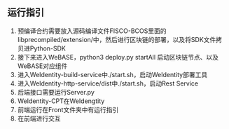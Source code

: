 ## 运行指引
1. 预编译合约需要放入源码编译文件FISCO-BCOS里面的libprecompiled/extension/中，然后进行区块链的部署，以及将SDK文件拷贝进Python-SDK
2. 接下来进入WeBASE，python3 deploy.py startAll 启动区块链节点、以及WeBASE对应组件
3. 进入WeIdentity-build-service中./start.sh，启动WeIdentity部署工具
4. 进入WeIdentity-http-service/dist中./start.sh，启动Rest Service
6. 后端接口需要运行Server.py
7. WeIdentity-CPT在WeIdengtity
8. 前端运行在Front文件夹中有运行指引
9. 在前端进行交互
